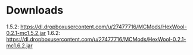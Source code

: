 Downloads
=========

1.5.2: https://dl.dropboxusercontent.com/u/27477716/MCMods/HexWool-0.2.1-mc1.5.2.jar
1.6.2: https://dl.dropboxusercontent.com/u/27477716/MCMods/HexWool-0.2.1-mc1.6.2.jar